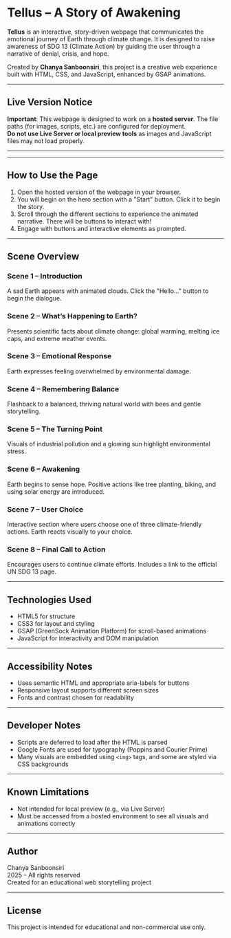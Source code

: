 # Tellus – A Story of Awakening

**Tellus** is an interactive, story-driven webpage that communicates the emotional journey of Earth through climate change. It is designed to raise awareness of SDG 13 (Climate Action) by guiding the user through a narrative of denial, crisis, and hope.

Created by **Chanya Sanboonsiri**, this project is a creative web experience built with HTML, CSS, and JavaScript, enhanced by GSAP animations.

---

## Live Version Notice

**Important**: This webpage is designed to work on a **hosted server**. The file paths (for images, scripts, etc.) are configured for deployment.  
**Do not use Live Server or local preview tools** as images and JavaScript files may not load properly.

---
---

## How to Use the Page

1. Open the hosted version of the webpage in your browser.
2. You will begin on the hero section with a "Start" button. Click it to begin the story.
3. Scroll through the different sections to experience the animated narrative. There will  be buttons to interact with!
4. Engage with buttons and interactive elements as prompted.

---

## Scene Overview

### Scene 1 – Introduction
A sad Earth appears with animated clouds. Click the "Hello..." button to begin the dialogue.

### Scene 2 – What’s Happening to Earth?
Presents scientific facts about climate change: global warming, melting ice caps, and extreme weather events.

### Scene 3 – Emotional Response
Earth expresses feeling overwhelmed by environmental damage.

### Scene 4 – Remembering Balance
Flashback to a balanced, thriving natural world with bees and gentle storytelling.

### Scene 5 – The Turning Point
Visuals of industrial pollution and a glowing sun highlight environmental stress.

### Scene 6 – Awakening
Earth begins to sense hope. Positive actions like tree planting, biking, and using solar energy are introduced.

### Scene 7 – User Choice
Interactive section where users choose one of three climate-friendly actions. Earth reacts visually to your choice.

### Scene 8 – Final Call to Action
Encourages users to continue climate efforts. Includes a link to the official UN SDG 13 page.

---

## Technologies Used

- HTML5 for structure
- CSS3 for layout and styling
- GSAP (GreenSock Animation Platform) for scroll-based animations
- JavaScript for interactivity and DOM manipulation

---

## Accessibility Notes

- Uses semantic HTML and appropriate aria-labels for buttons
- Responsive layout supports different screen sizes
- Fonts and contrast chosen for readability

---

## Developer Notes

- Scripts are deferred to load after the HTML is parsed
- Google Fonts are used for typography (Poppins and Courier Prime)
- Many visuals are embedded using `<img>` tags, and some are styled via CSS backgrounds

---

## Known Limitations

- Not intended for local preview (e.g., via Live Server)
- Must be accessed from a hosted environment to see all visuals and animations correctly

---

## Author

Chanya Sanboonsiri  
2025 – All rights reserved  
Created for an educational web storytelling project

---

## License

This project is intended for educational and non-commercial use only.